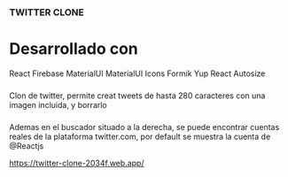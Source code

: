 ### TWITTER CLONE

# Desarrollado con

React
Firebase 
MaterialUI
MaterialUI Icons
Formik
Yup
React Autosize

###
Clon de twitter, permite creat tweets de hasta 280 caracteres con una imagen incluida, y borrarlo 
###
Ademas en el buscador situado a la derecha, se puede encontrar cuentas reales de la plataforma twitter.com, por default se muestra la cuenta de @Reactjs

https://twitter-clone-2034f.web.app/

